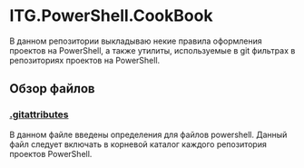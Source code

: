 ﻿ITG.PowerShell.CookBook
=======================

В данном репозитории выкладываю некие правила оформления проектов на PowerShell, а также
утилиты, используемые в git фильтрах в репозиториях проектов на PowerShell.

Обзор файлов
------------

### [.gitattributes][]

В данном файле введены определения для файлов powershell. Данный файл следует включать в
корневой каталог каждого репозитория проектов PowerShell.

[.gitattributes]: http://git-scm.com/book/ru/%D0%9D%D0%B0%D1%81%D1%82%D1%80%D0%BE%D0%B9%D0%BA%D0%B0-Git-Git-%D0%B0%D1%82%D1%80%D0%B8%D0%B1%D1%83%D1%82%D1%8B "Настройка Git - Git-атрибуты"
